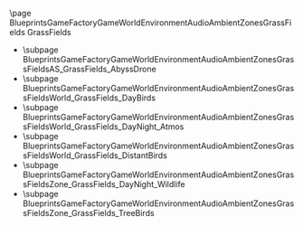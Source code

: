 \page BlueprintsGameFactoryGameWorldEnvironmentAudioAmbientZonesGrassFields GrassFields
- \subpage BlueprintsGameFactoryGameWorldEnvironmentAudioAmbientZonesGrassFieldsAS_GrassFields_AbyssDrone
- \subpage BlueprintsGameFactoryGameWorldEnvironmentAudioAmbientZonesGrassFieldsWorld_GrassFields_DayBirds
- \subpage BlueprintsGameFactoryGameWorldEnvironmentAudioAmbientZonesGrassFieldsWorld_GrassFields_DayNight_Atmos
- \subpage BlueprintsGameFactoryGameWorldEnvironmentAudioAmbientZonesGrassFieldsWorld_GrassFields_DistantBirds
- \subpage BlueprintsGameFactoryGameWorldEnvironmentAudioAmbientZonesGrassFieldsZone_GrassFields_DayNight_Wildlife
- \subpage BlueprintsGameFactoryGameWorldEnvironmentAudioAmbientZonesGrassFieldsZone_GrassFields_TreeBirds
